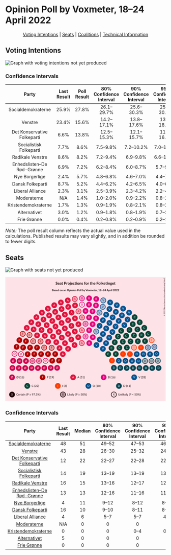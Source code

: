 # Opinion Poll by Voxmeter, 18–24 April 2022

<p align="center"><a href="#voting-intentions">Voting Intentions</a> | <a href="#seats">Seats</a> | <a href="#coalitions">Coalitions</a> | <a href="#technical-information">Technical Information</a></p>

## Voting Intentions

![Graph with voting intentions not yet produced](2022-04-24-Voxmeter.png "Voting Intentions")

### Confidence Intervals

| Party | Last Result | Poll Result | 80% Confidence Interval | 90% Confidence Interval | 95% Confidence Interval | 99% Confidence Interval |
|:-----:|:-----------:|:-----------:|:-----------------------:|:-----------------------:|:-----------------------:|:-----------------------:|
| Socialdemokraterne | 25.9% | 27.8% | 26.1–29.7% |25.6–30.3% |25.1–30.7% |24.3–31.6% |
| Venstre | 23.4% | 15.6% | 14.2–17.1% |13.8–17.6% |13.4–18.0% |12.8–18.7% |
| Det Konservative Folkeparti | 6.6% | 13.8% | 12.5–15.3% |12.1–15.7% |11.8–16.0% |11.2–16.8% |
| Socialistisk Folkeparti | 7.7% | 8.6% | 7.5–9.8% |7.2–10.2% |7.0–10.5% |6.5–11.1% |
| Radikale Venstre | 8.6% | 8.2% | 7.2–9.4% |6.9–9.8% |6.6–10.1% |6.2–10.7% |
| Enhedslisten–De Rød-Grønne | 6.9% | 7.2% | 6.2–8.4% |6.0–8.7% |5.7–9.0% |5.3–9.5% |
| Nye Borgerlige | 2.4% | 5.7% | 4.8–6.8% |4.6–7.0% |4.4–7.3% |4.0–7.8% |
| Dansk Folkeparti | 8.7% | 5.2% | 4.4–6.2% |4.2–6.5% |4.0–6.8% |3.6–7.3% |
| Liberal Alliance | 2.3% | 3.1% | 2.5–3.9% |2.3–4.2% |2.2–4.4% |1.9–4.8% |
| Moderaterne | N/A | 1.4% | 1.0–2.0% |0.9–2.2% |0.8–2.3% |0.7–2.7% |
| Kristendemokraterne | 1.7% | 1.3% | 0.9–1.9% |0.8–2.1% |0.8–2.2% |0.6–2.5% |
| Alternativet | 3.0% | 1.2% | 0.9–1.8% |0.8–1.9% |0.7–2.1% |0.5–2.4% |
| Frie Grønne | 0.0% | 0.4% | 0.2–0.8% |0.2–0.9% |0.2–1.0% |0.1–1.3% |

*Note:* The poll result column reflects the actual value used in the calculations. Published results may vary slightly, and in addition be rounded to fewer digits.

## Seats

![Graph with seats not yet produced](2022-04-24-Voxmeter-seats.png "Seats")

![Graph with seating plan not yet produced](2022-04-24-Voxmeter-seating-plan.png "Seating Plan")

### Confidence Intervals

| Party | Last Result | Median | 80% Confidence Interval | 90% Confidence Interval | 95% Confidence Interval | 99% Confidence Interval |
|:-----:|:-----------:|:------:|:-----------------------:|:-----------------------:|:-----------------------:|:-----------------------:|
| <a href="#socialdemokraterne">Socialdemokraterne</a> | 48 | 51 | 49–52 |47–53 |46–53 |44–58 |
| <a href="#venstre">Venstre</a> | 43 | 28 | 26–30 |25–32 |24–32 |23–33 |
| <a href="#det-konservative-folkeparti">Det Konservative Folkeparti</a> | 12 | 22 | 22–27 |22–28 |22–28 |20–30 |
| <a href="#socialistisk-folkeparti">Socialistisk Folkeparti</a> | 14 | 19 | 13–19 |13–19 |13–19 |12–21 |
| <a href="#radikale-venstre">Radikale Venstre</a> | 16 | 15 | 13–16 |12–17 |12–19 |12–19 |
| <a href="#enhedslisten–de-rød-grønne">Enhedslisten–De Rød-Grønne</a> | 13 | 13 | 12–16 |11–16 |11–16 |10–17 |
| <a href="#nye-borgerlige">Nye Borgerlige</a> | 4 | 11 | 9–12 |8–12 |8–14 |8–14 |
| <a href="#dansk-folkeparti">Dansk Folkeparti</a> | 16 | 10 | 9–10 |8–11 |8–11 |7–13 |
| <a href="#liberal-alliance">Liberal Alliance</a> | 4 | 6 | 5–7 |5–7 |4–7 |4–9 |
| <a href="#moderaterne">Moderaterne</a> | N/A | 0 | 0 |0 |0 |0–5 |
| <a href="#kristendemokraterne">Kristendemokraterne</a> | 0 | 0 | 0 |0–4 |0–4 |0–4 |
| <a href="#alternativet">Alternativet</a> | 5 | 0 | 0 |0 |0 |0–4 |
| <a href="#frie-grønne">Frie Grønne</a> | 0 | 0 | 0 |0 |0 |0 |

